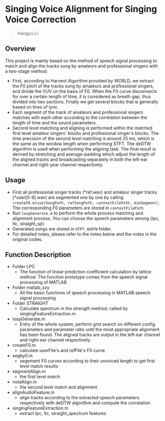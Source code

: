 # Singing Voice Alignment for Singing Voice Correction

> Hangyu Li

## Overview

This project is mainly based on the method of speech signal processing to match and align the tracks sung by amateurs and professional singers with a two-stage method:

- First, according to Harvest Algorithm provided by WORLD, we extract the F0 pitch of the tracks sung by amateurs and professional singers, and divide the VUV on the basis of F0. When the F0 curve disconnects for over a certain length of time, it is considered as breath gap, thus divided into two sections. Finally we get several blocks that is generally based on lines of lyric.
- Each segment of the track of amateurs and professional singers matches with each other according to the correlation between the length of time and the sound parameters. 
- Second level matching and aligning is performed within the matched first level amateur singers' blocks and professional singer's blocks. The time precision of the second level matching is around 25 ms, which is the same as the window length when performing STFT. The deDTW algorithm is used when performing the aligning task. The final result is derived by stretching and average-padding which adjust the length of the aligned tracks and broadcasting separately in both the left-ear channel and right-year channel respectively.

## Usage

- First all professional singer tracks (\*ref.wav) and amateur singer tracks (\*user[0-9].wav) are segmented one by one by calling `createF0.m(userSongPath, refSongPath, contextFilePath, minSegment)`. The corresponding F0 parameters are stored in ```contextFilePath```.
- Run `loopGenerate.m` to perform the whole process matching and alignment process. You can choose the speech parameters among {lpc, ltc, straight_sp}
- Generated songs are stored in `OTPT_deDTW` folder.
- For detailed notes, please refer to the notes below and the notes in the original codes.

## Function Description

- Folder LPC
  - The function of linear prediction coefficient calculation by lattice method. The function prototype comes from the speech signal processing of MATLAB
- Folder matlab_szy
  - All the basic functions of speech processing in MATLAB speech signal processing.
- Folder STRAIGHT
  - Calculate spectrum in the strength method, called by singingFeatureExtraction.m
- loopGenerate.m
  - Entry of the whole system, perform grid search on different config parameters and parameter ratio until the most appropriate alignment has been found. The aligned tracks are output in the left-ear channel and right-ear channel respectively.
- createF0.m
  - calculate userFile's and refFile's F0 curve
- segby0.m
  - segement F0 curves according to their unvoiced length to get first level match results
- segmentAlign.m
  - the first level match
- noteAlign.m
  - the second level match and alignment
- alignAudioFeature.m
  - align tracks according to the extracted speech parameters respectively with deDTW algorithm and compute the correlation
- singingFeatureExtraction.m
  - extract lpc, ltc, straight_spectrum features